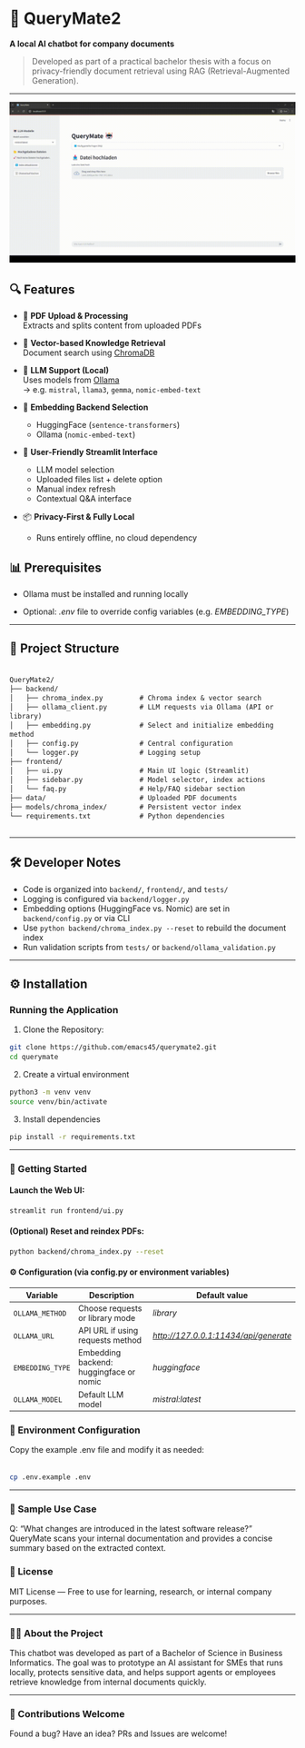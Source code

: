 # 🤖 QueryMate2

**A local AI chatbot for company documents**  
> Developed as part of a practical bachelor thesis with a focus on privacy-friendly document retrieval using RAG (Retrieval-Augmented Generation).

---

<p align="center">
  <img src="output.gif" width="700"/>
</p>

## 🔍 Features

- 📄 **PDF Upload & Processing**  
  Extracts and splits content from uploaded PDFs

- 🧠 **Vector-based Knowledge Retrieval**  
  Document search using [ChromaDB](https://www.trychroma.com/)

- 🔌 **LLM Support (Local)**  
  Uses models from [Ollama](https://ollama.com/)  
  → e.g. `mistral`, `llama3`, `gemma`, `nomic-embed-text`

- 🧬 **Embedding Backend Selection**  
  - HuggingFace (`sentence-transformers`)
  - Ollama (`nomic-embed-text`)

- 💬 **User-Friendly Streamlit Interface**  
  - LLM model selection
  - Uploaded files list + delete option
  - Manual index refresh
  - Contextual Q&A interface

- 📦 **Privacy-First & Fully Local**  
  - Runs entirely offline, no cloud dependency


## 📊 Prerequisites

- Ollama must be installed and running locally

- Optional: *.env* file to override config variables (e.g. *EMBEDDING_TYPE*)

---

## 🧱 Project Structure

```plaintext

QueryMate2/
├── backend/
│   ├── chroma_index.py         # Chroma index & vector search
│   ├── ollama_client.py        # LLM requests via Ollama (API or library)
│   ├── embedding.py            # Select and initialize embedding method
│   ├── config.py               # Central configuration
│   └── logger.py               # Logging setup
├── frontend/
│   ├── ui.py                   # Main UI logic (Streamlit)
│   ├── sidebar.py              # Model selector, index actions
│   └── faq.py                  # Help/FAQ sidebar section
├── data/                       # Uploaded PDF documents
├── models/chroma_index/        # Persistent vector index
└── requirements.txt            # Python dependencies
              
```

---

## 🛠 Developer Notes

- Code is organized into `backend/`, `frontend/`, and `tests/`
- Logging is configured via `backend/logger.py`
- Embedding options (HuggingFace vs. Nomic) are set in `backend/config.py` or via CLI
- Use `python backend/chroma_index.py --reset` to rebuild the document index
- Run validation scripts from `tests/` or `backend/ollama_validation.py`

---

## ⚙️ Installation

### Running the Application

1. Clone the Repository:

```sh
git clone https://github.com/emacs45/querymate2.git
cd querymate
```

2. Create a virtual environment

```sh
python3 -m venv venv
source venv/bin/activate
```

3. Install dependencies

```sh
pip install -r requirements.txt
```

---

### 🚀 Getting Started

#### Launch the Web UI:

```sh
streamlit run frontend/ui.py
```

#### (Optional) Reset and reindex PDFs:
```sh
python backend/chroma_index.py --reset
```

#### ⚙️ Configuration (via config.py or environment variables)

| Variable | Description | Default value |
| --- | --- | --- |
| `OLLAMA_METHOD` | Choose requests or library mode | *library*
| `OLLAMA_URL` | API URL if using requests method | *http://127.0.0.1:11434/api/generate*
| `EMBEDDING_TYPE` | Embedding backend: huggingface or nomic | *huggingface*
| `OLLAMA_MODEL` | Default LLM model | *mistral:latest*

### 🔑 Environment Configuration

Copy the example .env file and modify it as needed:

```sh

cp .env.example .env

```

---

### 🧪 Sample Use Case

Q: “What changes are introduced in the latest software release?”
QueryMate scans your internal documentation and provides a concise summary based on the extracted context.

### 📘 License

MIT License — Free to use for learning, research, or internal company purposes.

---

### 👨‍🎓 About the Project

This chatbot was developed as part of a Bachelor of Science in Business Informatics.
The goal was to prototype an AI assistant for SMEs that runs locally, protects sensitive data, and helps support agents or employees retrieve knowledge from internal documents quickly.

---

### 🙌 Contributions Welcome

Found a bug? Have an idea? PRs and Issues are welcome!
